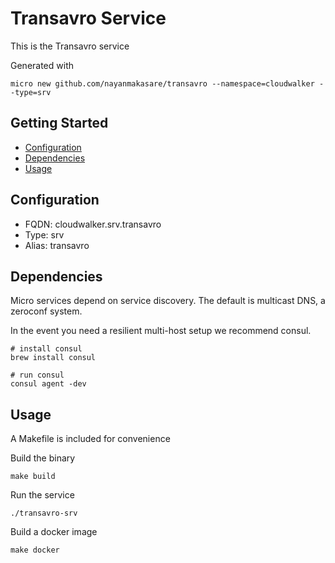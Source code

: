 # Transavro Service

This is the Transavro service

Generated with

```
micro new github.com/nayanmakasare/transavro --namespace=cloudwalker --type=srv
```

## Getting Started

- [Configuration](#configuration)
- [Dependencies](#dependencies)
- [Usage](#usage)

## Configuration

- FQDN: cloudwalker.srv.transavro
- Type: srv
- Alias: transavro

## Dependencies

Micro services depend on service discovery. The default is multicast DNS, a zeroconf system.

In the event you need a resilient multi-host setup we recommend consul.

```
# install consul
brew install consul

# run consul
consul agent -dev
```

## Usage

A Makefile is included for convenience

Build the binary

```
make build
```

Run the service
```
./transavro-srv
```

Build a docker image
```
make docker
```